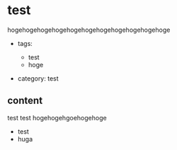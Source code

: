 # test
hogehogehogehogehogehogehogehogehogehogehoge

- tags:
  - test
  - hoge

- category: test


## content

test test hogehogehgoehogehoge

- test
- huga
